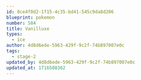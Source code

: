 ```yaml
---
id: 8ce4f0d2-1f15-4c35-bd41-545c9da8d206
blueprint: pokemon
number: 584
title: Vanilluxe
types:
  - ice
author: 4d8d6ede-5963-429f-9c2f-74b897007e0c
tags:
  - stage-2
updated_by: 4d8d6ede-5963-429f-9c2f-74b897007e0c
updated_at: 1716508362
---
```

